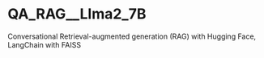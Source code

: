 # QA_RAG__Llma2_7B
Conversational Retrieval-augmented generation (RAG) with Hugging Face, LangChain with FAISS 
